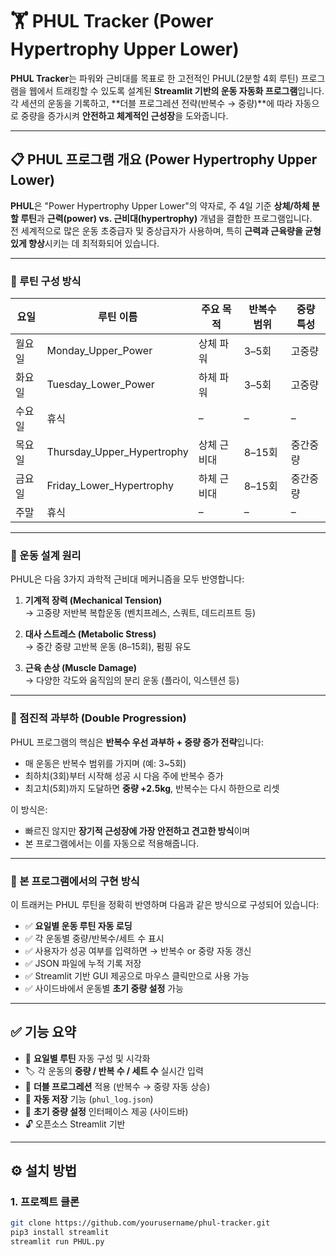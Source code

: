 # 🏋️ PHUL Tracker (Power Hypertrophy Upper Lower)

**PHUL Tracker**는 파워와 근비대를 목표로 한 고전적인 PHUL(2분할 4회 루틴) 프로그램을 웹에서 트래킹할 수 있도록 설계된 **Streamlit 기반의 운동 자동화 프로그램**입니다.  
각 세션의 운동을 기록하고, **더블 프로그레션 전략(반복수 → 중량)**에 따라 자동으로 중량을 증가시켜 **안전하고 체계적인 근성장**을 도와줍니다.

---

## 📋 PHUL 프로그램 개요 (Power Hypertrophy Upper Lower)

**PHUL**은 "Power Hypertrophy Upper Lower"의 약자로, 주 4일 기준 **상체/하체 분할 루틴**과 **근력(power) vs. 근비대(hypertrophy)** 개념을 결합한 프로그램입니다.  
전 세계적으로 많은 운동 초중급자 및 중상급자가 사용하며, 특히 **근력과 근육량을 균형 있게 향상**시키는 데 최적화되어 있습니다.

---

### 🔹 루틴 구성 방식

| 요일 | 루틴 이름 | 주요 목적 | 반복수 범위 | 중량 특성 |
|------|-----------|-----------|-------------|------------|
| 월요일 | Monday_Upper_Power | 상체 파워 | 3–5회 | 고중량 |
| 화요일 | Tuesday_Lower_Power | 하체 파워 | 3–5회 | 고중량 |
| 수요일 | 휴식 |  – | – | – |
| 목요일 | Thursday_Upper_Hypertrophy | 상체 근비대 | 8–15회 | 중간중량 |
| 금요일 | Friday_Lower_Hypertrophy | 하체 근비대 | 8–15회 | 중간중량 |
| 주말 | 휴식 | – | – | – |

---

### 🔸 운동 설계 원리

PHUL은 다음 3가지 과학적 근비대 메커니즘을 모두 반영합니다:

1. **기계적 장력 (Mechanical Tension)**  
   → 고중량 저반복 복합운동 (벤치프레스, 스쿼트, 데드리프트 등)

2. **대사 스트레스 (Metabolic Stress)**  
   → 중간 중량 고반복 운동 (8–15회), 펌핑 유도

3. **근육 손상 (Muscle Damage)**  
   → 다양한 각도와 움직임의 분리 운동 (플라이, 익스텐션 등)

---

### 🔸 점진적 과부하 (Double Progression)

PHUL 프로그램의 핵심은 **반복수 우선 과부하 + 중량 증가 전략**입니다:

- 매 운동은 반복수 범위를 가지며 (예: 3~5회)
- 최하치(3회)부터 시작해 성공 시 다음 주에 반복수 증가
- 최고치(5회)까지 도달하면 **중량 +2.5kg**, 반복수는 다시 하한으로 리셋

이 방식은:
- 빠르진 않지만 **장기적 근성장에 가장 안전하고 견고한 방식**이며
- 본 프로그램에서는 이를 자동으로 적용해줍니다.

---

### 🔸 본 프로그램에서의 구현 방식

이 트래커는 PHUL 루틴을 정확히 반영하며 다음과 같은 방식으로 구성되어 있습니다:

- ✅ **요일별 운동 루틴 자동 로딩**
- ✅ 각 운동별 중량/반복수/세트 수 표시
- ✅ 사용자가 성공 여부를 입력하면 → 반복수 or 중량 자동 갱신
- ✅ JSON 파일에 누적 기록 저장
- ✅ Streamlit 기반 GUI 제공으로 마우스 클릭만으로 사용 가능
- ✅ 사이드바에서 운동별 **초기 중량 설정** 가능

---

## ✅ 기능 요약

- 📅 **요일별 루틴** 자동 구성 및 시각화
- 🏷️ 각 운동의 **중량 / 반복 수 / 세트 수** 실시간 입력
- 🔁 **더블 프로그레션** 적용 (반복수 → 중량 자동 상승)
- 💾 **자동 저장** 기능 (`phul_log.json`)
- 🧠 **초기 중량 설정** 인터페이스 제공 (사이드바)
- 🔓 오픈소스 Streamlit 기반

---

## ⚙️ 설치 방법

### 1. 프로젝트 클론
```bash
git clone https://github.com/yourusername/phul-tracker.git
pip3 install streamlit 
streamlit run PHUL.py